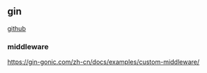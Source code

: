 ## gin
[github](https://github.com/gin-gonic/gin)

### middleware
https://gin-gonic.com/zh-cn/docs/examples/custom-middleware/
